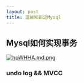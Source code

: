 ```yaml
---
layout: post
title: 温故知新之Mysql
---
```



## Mysql如何实现事务


[![hpWHHA.md.png](https://z3.ax1x.com/2021/08/22/hpWHHA.md.png)](https://imgtu.com/i/hpWHHA)


### undo log && MVCC


